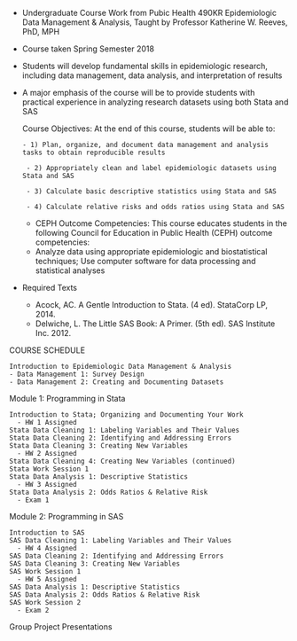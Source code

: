 - Undergraduate Course Work from Pubic Health 490KR Epidemiologic Data Management & Analysis, Taught by Professor Katherine W. Reeves, PhD, MPH
- Course taken Spring Semester 2018

- Students will develop fundamental skills in epidemiologic research, including data management, data analysis, and interpretation of results 
- A major emphasis of the course will be to provide students with practical experience in analyzing research datasets using both Stata and SAS

    
    
    Course Objectives: At the end of this course, students will be able to:
  	  
      
      - 1) Plan, organize, and document data management and analysis tasks to obtain reproducible results

  	   - 2) Appropriately clean and label epidemiologic datasets using Stata and SAS

  	   - 3) Calculate basic descriptive statistics using Stata and SAS

  	   - 4) Calculate relative risks and odds ratios using Stata and SAS

    - CEPH Outcome Competencies: This course educates students in the following Council for Education in Public Health (CEPH) outcome competencies:
    - Analyze data using appropriate epidemiologic and biostatistical techniques; Use computer software for data processing and statistical analyses

- Required Texts
   - Acock, AC. A Gentle Introduction to Stata. (4 ed). StataCorp LP, 2014.
   - Delwiche, L. The Little SAS Book: A Primer. (5th ed). SAS Institute Inc. 2012.



COURSE SCHEDULE

    Introduction to Epidemiologic Data Management & Analysis 
    - Data Management 1: Survey Design
    - Data Management 2: Creating and Documenting Datasets

Module 1: Programming in Stata

    Introduction to Stata; Organizing and Documenting Your Work
      - HW 1 Assigned
    Stata Data Cleaning 1: Labeling Variables and Their Values 
    Stata Data Cleaning 2: Identifying and Addressing Errors
    Stata Data Cleaning 3: Creating New Variables
      - HW 2 Assigned
    Stata Data Cleaning 4: Creating New Variables (continued) 
    Stata Work Session 1
    Stata Data Analysis 1: Descriptive Statistics
      - HW 3 Assigned
    Stata Data Analysis 2: Odds Ratios & Relative Risk
      - Exam 1


Module 2: Programming in SAS

    Introduction to SAS
    SAS Data Cleaning 1: Labeling Variables and Their Values
      - HW 4 Assigned
    SAS Data Cleaning 2: Identifying and Addressing Errors
    SAS Data Cleaning 3: Creating New Variables
    SAS Work Session 1
      - HW 5 Assigned
    SAS Data Analysis 1: Descriptive Statistics
    SAS Data Analysis 2: Odds Ratios & Relative Risk
    SAS Work Session 2
      - Exam 2
  
Group Project Presentations


<!---
elynch21/elynch21 is a ✨ special ✨ repository because its `README.md` (this file) appears on your GitHub profile.
You can click the Preview link to take a look at your changes.
--->
